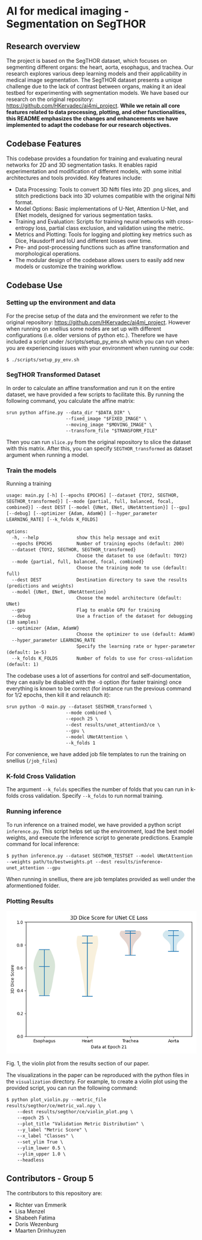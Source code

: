 # AI for medical imaging - Segmentation on SegTHOR

## Research overview
The project is based on the SegTHOR dataset, which focuses on segmenting different organs: the heart, aorta, esophagus, and trachea. Our research explores various deep learning models and their applicability in medical image segmentation. The SegTHOR dataset presents a unique challenge due to the lack of contrast between organs, making it an ideal testbed for experimenting with segmentation models. We have based our research on the original repository: https://github.com/HKervadec/ai4mi_project. **While we retain all core features related to data processing, plotting, and other functionalities, this README emphasizes the changes and enhancements we have implemented to adapt the codebase for our research objectives.**

## Codebase Features
This codebase provides a foundation for training and evaluating neural networks for 2D and 3D segmentation tasks. It enables rapid experimentation and modification of different models, with some initial architectures and tools provided. Key features include:

* Data Processing: Tools to convert 3D Nifti files into 2D .png slices, and stitch predictions back into 3D volumes compatible with the original Nifti format.
* Model Options: Basic implementations of U-Net, Attention U-Net, and ENet models, designed for various segmentation tasks.
* Training and Evaluation: Scripts for training neural networks with cross-entropy loss, partial class exclusion, and validation using the metric.
* Metrics and Plotting: Tools for logging and plotting key metrics such as Dice, Hausdorff and IoU and different losses over time.
* Pre- and post-processing functions such as affine transformation and morphological operations.
* The modular design of the codebase allows users to easily add new models or customize the training workflow.

## Codebase Use
### Setting up the environment and data
For the precise setup of the data and the environment we refer to the original repository: https://github.com/HKervadec/ai4mi_project. 
However when running on snellius some nodes are set up with different configurations (i.e. older versions of python etc.). Therefore we have included a script under /scripts/setup_py_env.sh which you can run when you are experiencing issues with your environment when running our code:
```
$ ./scripts/setup_py_env.sh
```

### SegTHOR Transformed Dataset
In order to calculate an affine transformation and run it on the entire dataset, we have provided a few scripts to facilitate this.
By running the following command, you calculate the affine matrix:
```
srun python affine.py --data_dir "$DATA_DIR" \
                      --fixed_image "$FIXED_IMAGE" \
                      --moving_image "$MOVING_IMAGE" \
                      --transform_file "$TRANSFORM_FILE"
```
Then you can run `slice.py` from the original repository to slice the dataset with this matrix. After this, you can specify `SEGTHOR_transformed` as dataset argument when running a model.

### Train the models
Running a training
```
usage: main.py [-h] [--epochs EPOCHS] [--dataset {TOY2, SEGTHOR, SEGTHOR_transformed}] [--mode {partial, full, balanced, focal, combined}] --dest DEST [--model {UNet, ENet, UNetAttention}] [--gpu] [--debug] [--optimizer {Adam, AdamW}] [--hyper_parameter LEARNING_RATE] [--k_folds K_FOLDS]

options:
  -h, --help              show this help message and exit
  --epochs EPOCHS         Number of training epochs (default: 200)
  --dataset {TOY2, SEGTHOR, SEGTHOR_transformed}
                          Choose the dataset to use (default: TOY2)
  --mode {partial, full, balanced, focal, combined}
                          Choose the training mode to use (default: full)
  --dest DEST             Destination directory to save the results (predictions and weights)
  --model {UNet, ENet, UNetAttention}
                          Choose the model architecture (default: UNet)
  --gpu                   Flag to enable GPU for training
  --debug                 Use a fraction of the dataset for debugging (10 samples)
  --optimizer {Adam, AdamW}
                          Choose the optimizer to use (default: AdamW)
  --hyper_parameter LEARNING_RATE
                          Specify the learning rate or hyper-parameter (default: 1e-5)
  --k_folds K_FOLDS       Number of folds to use for cross-validation (default: 1)

```

The codebase uses a lot of assertions for control and self-documentation, they can easily be disabled with the `-O` option (for faster training) once everything is known to be correct (for instance run the previous command for 1/2 epochs, then kill it and relaunch it):
```
srun python -O main.py --dataset SEGTHOR_transformed \
                      --mode combined \
                      --epoch 25 \
                      --dest results/unet_attention3/ce \
                      --gpu \
                      --model UNetAttention \
                      --k_folds 1
```
For convenience, we have added job file templates to run the training on snellius (`/job_files`)

### K-fold Cross Validation
The argument `--k_folds` specifies the number of folds that you can run in k-folds cross validation. Specify `--k_folds` to run normal training.

### Running inference
To run inference on a trained model, we have provided a python script `inference.py`. This script helps set up the environment, load the best model weights, and execute the inference script to generate predictions.
Example command for local inference:
```
$ python inference.py --dataset SEGTHOR_TESTSET --model UNetAttention --weights path/to/bestweights.pt --dest results/inference-unet_attention --gpu
```
When running in snellius, there are job templates provided as well under the aformentioned folder.

### Plotting Results
![violin plot](3D_dice_Violinplot.png)

Fig. 1, the violin plot from the results section of our paper.

The visualizations in the paper can be reproduced with the python files in the `visualization` directory.
For example, to create a violin plot using the provided script, you can run the following command:

```
$ python plot_violin.py --metric_file results/segthor/ce/metric_val.npy \
    --dest results/segthor/ce/violin_plot.png \
    --epoch 25 \
    --plot_title "Validation Metric Distribution" \
    --y_label "Metric Score" \
    --x_label "Classes" \
    --set_ylim True \
    --ylim_lower 0.5 \
    --ylim_upper 1.0 \
    --headless
```

## Contributors - Group 5
The contributors to this repository are:
* Richter van Emmerik
* Lisa Menzel
* Shabeeh Fatima
* Doris Wezenburg
* Maarten Drinhuyzen
